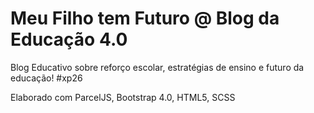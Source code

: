 # Meu Filho tem Futuro @ Blog da Educação 4.0

Blog Educativo sobre reforço escolar, estratégias de ensino e futuro da educação! #xp26

Elaborado com ParcelJS, Bootstrap 4.0, HTML5, SCSS
